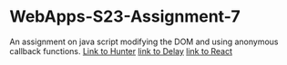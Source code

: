 # WebApps-S23-Assignment-7
An assignment on java script modifying the DOM and using anonymous callback functions.
[Link to Hunter](https://44-563-web-apps-s23.github.io/44563-webapps-s23-assignment7-Prashanthi296/hunter.html)
[link to Delay](https://44-563-web-apps-s23.github.io/44563-webapps-s23-assignment7-Prashanthi296/delayq.html)
[link to React](https://44-563-web-apps-s23.github.io/44563-webapps-s23-assignment7-Prashanthi296/react.html)
